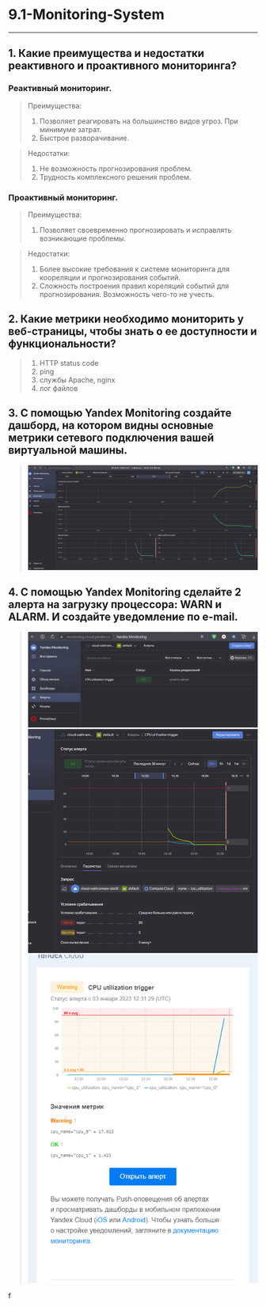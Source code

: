 # 9.1-Monitoring-System


---
## 1. Какие преимущества и недостатки реактивного и проактивного мониторинга?

### Реактивный мониторинг.  
> Преимущества:
> 1. Позволяет реагировать на большинство видов угроз. При минимуме затрат.
> 2. Быстрое разворачивание.

> Недостатки:  
> 1. Не возможность прогнозирования проблем.
> 2. Трудность комплексного решения проблем.


### Проактивный мониторинг.  
> Преимущества:  
> 1. Позволяет своевременно прогнозировать и исправлять возникающие проблемы.  

> Недостатки:
> 1. Более высокие требования к системе мониторинга для коореляции и прогнозирования событий.
> 2. Сложность построения правил кореляций событий для прогнозирования. Возможность чего-то не учесть.

## 2. Какие метрики необходимо мониторить у веб-страницы, чтобы знать о ее доступности и функциональности? 

> 1. HTTP status code  
> 2. ping 
> 3. службы Apache, nginx
> 4. лог файлов

## 3. С помощью Yandex Monitoring создайте дашборд, на котором видны основные метрики сетевого подключения вашей виртуальной машины.

> ![img.png](img.png)

## 4. С помощью Yandex Monitoring сделайте 2 алерта на загрузку процессора: WARN и ALARM. И создайте уведомление по e-mail.
> ![img_1.png](img_1.png)
> ![img_2.png](img_2.png)
> ![img_3.png](img_3.png)













f
